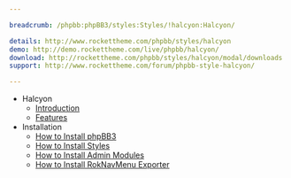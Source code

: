 ```yaml
---

breadcrumb: /phpbb:phpBB3/styles:Styles/!halcyon:Halcyon/

details: http://www.rockettheme.com/phpbb/styles/halcyon
demo: http://demo.rockettheme.com/live/phpbb/halcyon/
download: http://rockettheme.com/phpbb/styles/halcyon/modal/downloads
support: http://www.rockettheme.com/forum/phpbb-style-halcyon/

---
```


* Halcyon
	* [Introduction](INDEX.md#introduction)
	* [Features](INDEX.md#features)
* Installation
	* [How to Install phpBB3](../../start/install.md)
	* [How to Install Styles](../../start/styles.md)
	* [How to Install Admin Modules](../../start/styles.md#installing-administrative-modules)
	* [How to Install RokNavMenu Exporter](../../modules/roknavmenu.md)